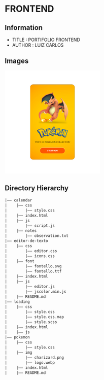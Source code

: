 FRONTEND
===

## Information
- TITLE :  PORTIFOLIO FRONTEND
- AUTHOR :  LUIZ CARLOS
<!-- - Preprint: [https://arxiv.org/abs/xx]() -->
<!-- - Full-preprint: [paper position]() -->
<!-- - Video: [video position]() -->

## Images

<img width="300px" src="images/Screenshot_2.png" />


## Directory Hierarchy
```
|—— calendar
|    |—— css
|        |—— style.css
|    |—— index.html
|    |—— js
|        |—— script.js
|    |—— notes
|        |—— observation.txt
|—— editor-de-texto
|    |—— css
|        |—— editor.css
|        |—— icons.css
|    |—— font
|        |—— fontello.svg
|        |—— fontello.ttf
|    |—— index.html
|    |—— js
|        |—— editor.js
|        |—— jscolor.min.js
|    |—— README.md
|—— loading
|    |—— css
|        |—— style.css
|        |—— style.css.map
|        |—— style.scss
|    |—— index.html
|    |—— js
|—— pokemon
|    |—— css
|        |—— style.css
|    |—— img
|        |—— charizard.png
|        |—— logo.webp
|    |—— index.html
|    |—— README.md
```
